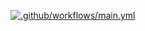 [![.github/workflows/main.yml](https://github.com/Cuudemi/Articles_Today/actions/workflows/main.yml/badge.svg)](https://github.com/Cuudemi/Articles_Today/actions/workflows/main.yml)

